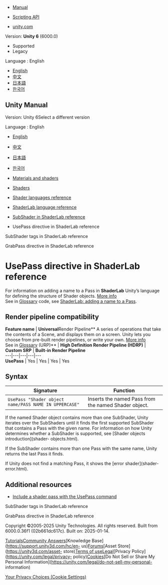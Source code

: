 [](https://docs.unity3d.com)

  * [Manual](../Manual/index.html)
  * [Scripting API](../ScriptReference/index.html)

  * [unity.com](https://unity.com/)

Version: **Unity 6** (6000.0)

  * Supported
  * Legacy

Language : English

  * [English](/Manual/SL-UsePass.html)
  * [中文](/cn/current/Manual/SL-UsePass.html)
  * [日本語](/ja/current/Manual/SL-UsePass.html)
  * [한국어](/kr/current/Manual/SL-UsePass.html)

[](https://docs.unity3d.com)

## Unity Manual

Version: Unity 6Select a different version

Language : English

  * [English](/Manual/SL-UsePass.html)
  * [中文](/cn/current/Manual/SL-UsePass.html)
  * [日本語](/ja/current/Manual/SL-UsePass.html)
  * [한국어](/kr/current/Manual/SL-UsePass.html)

  * [Materials and shaders](materials-and-shaders.html)
  * [Shaders](Shaders.html)
  * [Shader languages reference](shaders-reference.html)
  * [ShaderLab language reference](SL-Reference.html)
  * [SubShader in ShaderLab reference](SL-SubShader-object.html)
  * UsePass directive in ShaderLab reference

[](SL-SubShaderTags.html)

SubShader tags in ShaderLab reference

[](SL-GrabPass.html)

GrabPass directive in ShaderLab reference

# UsePass directive in ShaderLab reference

For information on adding a name to a Pass in **ShaderLab** Unity’s language
for defining the structure of Shader objects. [More info](SL-Shader.html)  
See in [Glossary](Glossary.html#ShaderLab) code, see [ShaderLab: adding a name
to a Pass](SL-Name.html).

## Render pipeline compatibility

**Feature name** | **Universal**Render Pipeline** A series of operations that take the contents of a Scene, and displays them on a screen. Unity lets you choose from pre-built render pipelines, or write your own. [More info](render-pipelines.html)  
See in [Glossary](Glossary.html#Renderpipeline) (URP)** | **High Definition Render Pipeline (HDRP)** | **Custom SRP** | **Built-in Render Pipeline**  
---|---|---|---|---  
**UsePass** | Yes | Yes | Yes | Yes  
  
## Syntax

**Signature** | **Function**  
---|---  
`UsePass "Shader object name/PASS NAME IN UPPERCASE"` | Inserts the named Pass from the named Shader object.  
  
If the named Shader object contains more than one SubShader, Unity iterates
over the SubShaders until it finds the first supported SubShader that contains
a Pass with the given name. For information on how Unity determines whether a
SubShader is supported, see [Shader objects introduction](shader-
objects.html).  
  
If the SubShader contains more than one Pass with the same name, Unity returns
the last Pass it finds.  
  
If Unity does not find a matching Pass, it shows the [error shader](shader-
error.html).  
  
## Additional resources

  * [Include a shader pass with the UsePass command](writing-shader-usepass.html)

[](SL-SubShaderTags.html)

SubShader tags in ShaderLab reference

[](SL-GrabPass.html)

GrabPass directive in ShaderLab reference

Copyright ©2005-2025 Unity Technologies. All rights reserved. Built from
6000.0.36f1 (02b661dc617c). Built on: 2025-01-14.

[Tutorials](https://learn.unity.com/)[Community
Answers](https://answers.unity3d.com)[Knowledge
Base](https://support.unity3d.com/hc/en-
us)[Forums](https://forum.unity3d.com)[Asset Store](https://unity3d.com/asset-
store)[Terms of
use](https://docs.unity3d.com/Manual/TermsOfUse.html)[Legal](https://unity.com/legal)[Privacy
Policy](https://unity.com/legal/privacy-
policy)[Cookies](https://unity.com/legal/cookie-policy)[Do Not Sell or Share
My Personal Information](https://unity.com/legal/do-not-sell-my-personal-
information)

[Your Privacy Choices (Cookie Settings)](javascript:void\(0\);)

